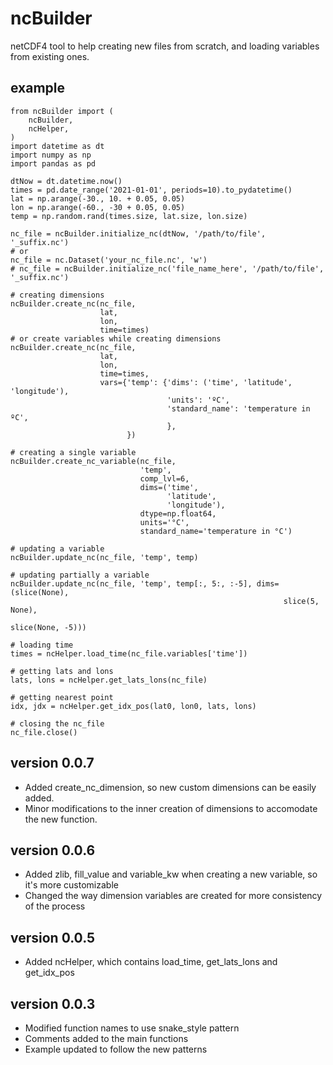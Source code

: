 # ncBuilder
netCDF4 tool to help creating new files from scratch, and loading variables from existing ones.



## example
```
from ncBuilder import (
    ncBuilder,
    ncHelper,
)
import datetime as dt
import numpy as np
import pandas as pd

dtNow = dt.datetime.now()
times = pd.date_range('2021-01-01', periods=10).to_pydatetime()
lat = np.arange(-30., 10. + 0.05, 0.05)
lon = np.arange(-60., -30 + 0.05, 0.05)
temp = np.random.rand(times.size, lat.size, lon.size)

nc_file = ncBuilder.initialize_nc(dtNow, '/path/to/file', '_suffix.nc')
# or
nc_file = nc.Dataset('your_nc_file.nc', 'w')
# nc_file = ncBuilder.initialize_nc('file_name_here', '/path/to/file', '_suffix.nc')

# creating dimensions
ncBuilder.create_nc(nc_file,
                    lat,
                    lon,
                    time=times)
# or create variables while creating dimensions
ncBuilder.create_nc(nc_file,
                    lat,
                    lon,
                    time=times, 
                    vars={'temp': {'dims': ('time', 'latitude', 'longitude'),
                                   'units': 'ºC',
                                   'standard_name': 'temperature in ºC',
                                   },
                          })

# creating a single variable
ncBuilder.create_nc_variable(nc_file,
                             'temp',
                             comp_lvl=6,
                             dims=('time',
                                   'latitude',
                                   'longitude'),
                             dtype=np.float64,
                             units='°C',
                             standard_name='temperature in °C')

# updating a variable
ncBuilder.update_nc(nc_file, 'temp', temp)

# updating partially a variable
ncBuilder.update_nc(nc_file, 'temp', temp[:, 5:, :-5], dims=(slice(None), 
                                                             slice(5, None),
                                                             slice(None, -5)))

# loading time
times = ncHelper.load_time(nc_file.variables['time'])

# getting lats and lons
lats, lons = ncHelper.get_lats_lons(nc_file)

# getting nearest point
idx, jdx = ncHelper.get_idx_pos(lat0, lon0, lats, lons)

# closing the nc_file
nc_file.close()
```

## version 0.0.7
- Added create_nc_dimension, so new custom dimensions can be easily added.
- Minor modifications to the inner creation of dimensions to accomodate the new function.

## version 0.0.6
- Added zlib, fill_value and variable_kw when creating a new variable, so it's more customizable
- Changed the way dimension variables are created for more consistency of the process

## version 0.0.5
- Added ncHelper, which contains load_time, get_lats_lons and get_idx_pos

## version 0.0.3
- Modified function names to use snake_style pattern
- Comments added to the main functions
- Example updated to follow the new patterns
